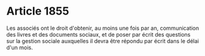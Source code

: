 # Article 1855

Les associés ont le droit d'obtenir, au moins une fois par an, communication des livres et des documents sociaux, et de poser par écrit des questions sur la gestion sociale auxquelles il devra être répondu par écrit dans le délai d'un mois.
